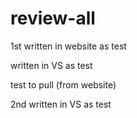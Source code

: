 # review-all

1st written in website as test

written in VS as test

test to pull (from website)


2nd written in VS as test